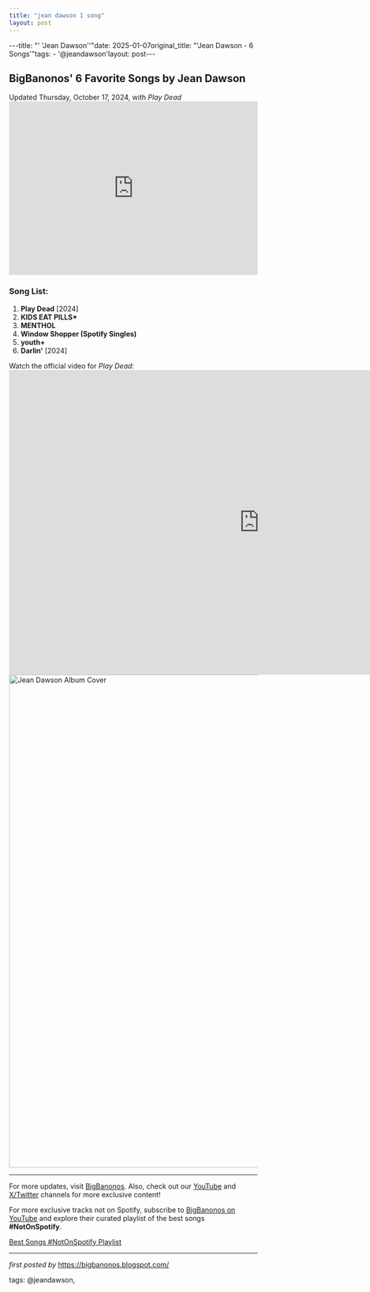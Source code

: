 ```yaml
---
title: "jean dawson 1 song"
layout: post
---
```

---title: "' 'Jean Dawson''"date: 2025-01-07original_title: "'Jean Dawson - 6 Songs'"tags:  - '@jeandawson'layout: post---<h2>BigBanonos' 6 Favorite Songs by Jean Dawson</h2> <div>Updated Thursday, October 17, 2024, with <i>Play Dead</i></div> <iframe allow="autoplay; clipboard-write; encrypted-media; fullscreen; picture-in-picture" allowfullscreen="" frameborder="0" height="352" loading="lazy" src="https://open.spotify.com/embed/playlist/60HZaSKrdWrpCMMInNOab0?utm_source=generator" width="100%"></iframe> <h3>Song List:</h3><ol> <li><strong>Play Dead</strong> [2024]</li> <li><strong>KIDS EAT PILLS*</strong></li> <li><strong>MENTHOL</strong></li> <li><strong>Window Shopper (Spotify Singles)</strong></li> <li><strong>youth+</strong></li> <li><strong>Darlin'</strong> [2024]</li></ol> <div>Watch the official video for <i>Play Dead</i>:</div><iframe width="1013" height="618" src="https://www.youtube.com/embed/Jov3ktx1uF0" title="Play Dead" frameborder="0" allow="accelerometer; autoplay; clipboard-write; encrypted-media; gyroscope; picture-in-picture; web-share" referrerpolicy="strict-origin-when-cross-origin" allowfullscreen></iframe> <div class="separator" > <a href="https://images.genius.com/a6c420a860e95b82202abb7488515708.1000x1000x1.png" imageanchor="1"> <img border="0" data-original-height="1000" data-original-width="1000" height="1000" src="https://images.genius.com/a6c420a860e95b82202abb7488515708.1000x1000x1.png" width="1000" alt="Jean Dawson Album Cover" /> </a></div> <hr /><p>For more updates, visit <a href="https://bigbanonos.blogspot.com/" rel="noopener" target="_new">BigBanonos</a>. Also, check out our <a href="https://www.youtube.com/@BigBanonos" rel="noopener" target="_new">YouTube</a> and <a href="https://x.com/bigbanonos" rel="noopener" target="_new">X/Twitter</a> channels for more exclusive content!</p><!--Subscribe and Playlist Links--><div>    <p>For more exclusive tracks not on Spotify, subscribe to <a href="https://www.youtube.com/@BigBanonos" target="_blank">BigBanonos on YouTube</a> and explore their curated playlist of the best songs <strong>#NotOnSpotify</strong>.</p>    <p><a href="https://www.youtube.com/playlist?list=PLtuNtuTatqI0kFahUCbtbfenC_ET5O_tr" target="_blank">Best Songs #NotOnSpotify Playlist<br /></a></p></div><hr /><p><em>first posted by</em> <a href="https://bigbanonos.blogspot.com/" rel="noopener" target="_new">https://bigbanonos.blogspot.com/</a></p><p>tags: @jeandawson,</p>